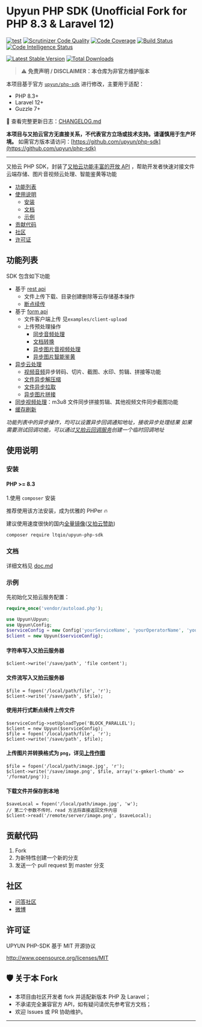 # Upyun PHP SDK (Unofficial Fork for PHP 8.3 & Laravel 12)

[![test](https://github.com/ltqio/upyun-php-sdk/actions/workflows/test.yml/badge.svg)](https://github.com/ltqio/upyun-php-sdk/actions/workflows/test.yml)
[![Scrutinizer Code Quality](https://scrutinizer-ci.com/g/ltqio/upyun-php-sdk/badges/quality-score.png?b=master)](https://scrutinizer-ci.com/g/ltqio/upyun-php-sdk/?branch=master)
[![Code Coverage](https://scrutinizer-ci.com/g/ltqio/upyun-php-sdk/badges/coverage.png?b=master)](https://scrutinizer-ci.com/g/ltqio/upyun-php-sdk/?branch=master)
[![Build Status](https://scrutinizer-ci.com/g/ltqio/upyun-php-sdk/badges/build.png?b=master)](https://scrutinizer-ci.com/g/ltqio/upyun-php-sdk/build-status/master)
[![Code Intelligence Status](https://scrutinizer-ci.com/g/ltqio/upyun-php-sdk/badges/code-intelligence.svg?b=master)](https://scrutinizer-ci.com/g/ltqio/upyun-php-sdk/?branch=master)

[![Latest Stable Version](https://poser.pugx.org/ltqio/upyun-php-sdk/v/stable)](https://packagist.org/packages/ltqio/upyun-php-sdk)
[![Total Downloads](https://poser.pugx.org/ltqio/upyun-php-sdk/downloads)](https://packagist.org/packages/ltqio/upyun-php-sdk)


> ⚠️ **免责声明 / DISCLAIMER：本仓库为非官方维护版本**

本项目基于官方 [`upyun/php-sdk`](https://github.com/upyun/php-sdk) 进行修改，主要用于适配：
- PHP 8.3+
- Laravel 12+
- Guzzle 7+


📝 查看完整更新日志：[CHANGELOG.md](CHANGELOG.md)


**本项目与又拍云官方无直接关系，不代表官方立场或技术支持。请谨慎用于生产环境。**
如需官方版本请访问：[https://github.com/upyun/php-sdk](https://github.com/upyun/php-sdk)

---

 

又拍云 PHP SDK，封装了[又拍云功能丰富的开放 API](http://docs.upyun.com/api/) ，帮助开发者快速对接文件云端存储、图片音视频云处理、智能鉴黄等功能

- [功能列表](#list)
- [使用说明](#use-instructions)
  - [安装](#install)
  - [文档](#doc)
  - [示例](#usage)
- [贡献代码](#contribute)
- [社区](#community)
- [许可证](#license)


<a name="list"></a>
## 功能列表

SDK 包含如下功能

- 基于 [rest api](http://docs.upyun.com/api/rest_api/)
    - 文件上传下载、目录创建删除等云存储基本操作
    - [断点续传](http://docs.upyun.com/api/rest_api/#_3)
- 基于 [form api](http://docs.upyun.com/api/form_api/)
    - 文件客户端上传 见`examples/client-upload`
    - 上传预处理操作
        - [同步音频处理](http://docs.upyun.com/cloud/sync_audio/)
        - [文档转换](http://docs.upyun.com/cloud/uconvert/)
        - [异步图片音视频处理](http://docs.upyun.com/api/form_api/#_7)
        - [异步图片智能鉴黄](http://docs.upyun.com/ai/audit/)
- [异步云处理](http://docs.upyun.com/cloud/)
    - [视频音频](http://docs.upyun.com/cloud/av/)异步转码、切片、截图、水印、剪辑、拼接等功能
    - [文件异步解压缩](http://docs.upyun.com/cloud/unzip/)
    - [文件异步拉取](http://docs.upyun.com/cloud/spider/)
    - [异步图片拼接](http://docs.upyun.com/cloud/async_image/)
- [同步视频处理](http://docs.upyun.com/cloud/sync_video/)：m3u8 文件同步拼接剪辑、其他视频文件同步截图功能
- [缓存刷新](http://docs.upyun.com/api/purge/)

*功能列表中的异步操作，均可以设置异步回调通知地址，接收异步处理结果*
*如果需要测试回调功能，可以通过[又拍云回调服务](https://hooks.upyun.com/)创建一个临时回调地址*

<a name="use-instructions"></a>
## 使用说明

<a name="install"></a>
### 安装

#### PHP >= 8.3

1.使用 `composer` 安装

推荐使用该方法安装，成为优雅的 PHPer :fire: 

建议使用速度很快的国内[全量镜像](https://pkg.phpcomposer.com/#how-to-use-packagist-mirror)([又拍云赞助](https://pkg.phpcomposer.com/#donation))

```
composer require ltqio/upyun-php-sdk
```


<a name="doc"></a>
### 文档

详细文档见 [doc.md](doc.md)

<a name="usage"></a>
### 示例

先初始化又拍云服务配置：

```php
require_once('vendor/autoload.php'); 

use Upyun\Upyun;
use Upyun\Config;
$serviceConfig = new Config('yourServiceName', 'yourOperatorName', 'yourOperatorPwd');
$client = new Upyun($serviceConfig);
```

#### 字符串写入又拍云服务器

```
$client->write('/save/path', 'file content');
```

#### 文件流写入又拍云服务器

```
$file = fopen('/local/path/file', 'r');
$client->write('/save/path', $file);
```

#### 使用并行式断点续传上传文件

```
$serviceConfig->setUploadType('BLOCK_PARALLEL');
$client = new Upyun($serviceConfig);
$file = fopen('/local/path/file', 'r');
$client->write('/save/path', $file);
```

#### 上传图片并转换格式为 `png`，详见[上传作图](http://docs.upyun.com/cloud/image/#_2)

```
$file = fopen('/local/path/image.jpg', 'r');
$client->write('/save/image.png', $file, array('x-gmkerl-thumb' => '/format/png'));
```

#### 下载文件并保存到本地 

```
$saveLocal = fopen('/local/path/image.jpg', 'w');
// 第二个参数不传时，read 方法将直接返回文件内容
$client->read('/remote/server/image.png', $saveLocal);
```

<a name="contribute"></a>
## 贡献代码
 1. Fork
 2. 为新特性创建一个新的分支
 3. 发送一个 pull request 到 master 分支

<a name="community"></a>
## 社区

 - [问答社区](http://segmentfault.com/upyun)
 - [微博](http://weibo.com/upaiyun)

<a name="license"></a>
## 许可证

UPYUN PHP-SDK 基于 MIT 开源协议

<http://www.opensource.org/licenses/MIT>

<a name="unofficial"></a>
## 🛡️ 关于本 Fork

- 本项目由社区开发者 fork 并适配新版本 PHP 及 Laravel；
- 不承诺完全兼容官方 API，如有疑问请优先参考官方文档；
- 欢迎 Issues 或 PR 协助维护。

---
